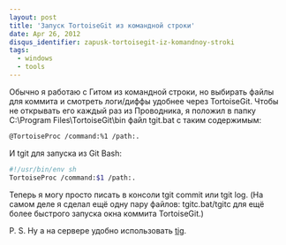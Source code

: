 ```yaml
---
layout: post
title: 'Запуск TortoiseGit из командной строки'
date: Apr 26, 2012
disqus_identifier: zapusk-tortoisegit-iz-komandnoy-stroki
tags:
  - windows
  - tools
---
```


Обычно я работаю с Гитом из командной строки, но выбирать файлы для коммита и смотреть логи/диффы удобнее через TortoiseGit. Чтобы не открывать его каждый раз из Проводника, я положил в папку C:\Program Files\TortoiseGit\bin файл tgit.bat с таким содержимым:

```bash
@TortoiseProc /command:%1 /path:.
```

И tgit для запуска из Git Bash:

```bash
#!/usr/bin/env sh
TortoiseProc /command:$1 /path:.
```

Теперь я могу просто писать в консоли tgit commit или tgit log. (На самом деле я сделал ещё одну пару файлов: tgitc.bat/tgitc для ещё более быстрого запуска окна коммита TortoiseGit.)

P. S. Ну а на сервере удобно использовать [tig](http://jonas.nitro.dk/).
